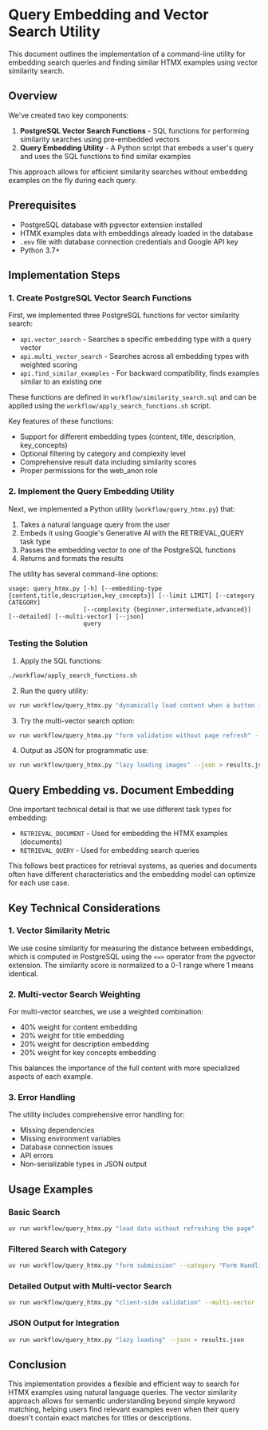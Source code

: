 # Query Embedding and Vector Search Utility

This document outlines the implementation of a command-line utility for embedding search queries and finding similar HTMX examples using vector similarity search.

## Overview

We've created two key components:

1. **PostgreSQL Vector Search Functions** - SQL functions for performing similarity searches using pre-embedded vectors
2. **Query Embedding Utility** - A Python script that embeds a user's query and uses the SQL functions to find similar examples

This approach allows for efficient similarity searches without embedding examples on the fly during each query.

## Prerequisites

- PostgreSQL database with pgvector extension installed
- HTMX examples data with embeddings already loaded in the database
- `.env` file with database connection credentials and Google API key
- Python 3.7+

## Implementation Steps

### 1. Create PostgreSQL Vector Search Functions

First, we implemented three PostgreSQL functions for vector similarity search:

- `api.vector_search` - Searches a specific embedding type with a query vector
- `api.multi_vector_search` - Searches across all embedding types with weighted scoring
- `api.find_similar_examples` - For backward compatibility, finds examples similar to an existing one

These functions are defined in `workflow/similarity_search.sql` and can be applied using the `workflow/apply_search_functions.sh` script.

Key features of these functions:
- Support for different embedding types (content, title, description, key_concepts)
- Optional filtering by category and complexity level
- Comprehensive result data including similarity scores
- Proper permissions for the web_anon role

### 2. Implement the Query Embedding Utility

Next, we implemented a Python utility (`workflow/query_htmx.py`) that:

1. Takes a natural language query from the user
2. Embeds it using Google's Generative AI with the RETRIEVAL_QUERY task type
3. Passes the embedding vector to one of the PostgreSQL functions
4. Returns and formats the results

The utility has several command-line options:
```
usage: query_htmx.py [-h] [--embedding-type {content,title,description,key_concepts}] [--limit LIMIT] [--category CATEGORY]
                     [--complexity {beginner,intermediate,advanced}] [--detailed] [--multi-vector] [--json]
                     query
```

### Testing the Solution

1. Apply the SQL functions:
```bash
./workflow/apply_search_functions.sh
```

2. Run the query utility:
```bash
uv run workflow/query_htmx.py "dynamically load content when a button is clicked" --limit 3
```

3. Try the multi-vector search option:
```bash
uv run workflow/query_htmx.py "form validation without page refresh" --multi-vector --detailed
```

4. Output as JSON for programmatic use:
```bash
uv run workflow/query_htmx.py "lazy loading images" --json > results.json
```

## Query Embedding vs. Document Embedding

One important technical detail is that we use different task types for embedding:

- `RETRIEVAL_DOCUMENT` - Used for embedding the HTMX examples (documents)
- `RETRIEVAL_QUERY` - Used for embedding search queries

This follows best practices for retrieval systems, as queries and documents often have different characteristics and the embedding model can optimize for each use case.

## Key Technical Considerations

### 1. Vector Similarity Metric

We use cosine similarity for measuring the distance between embeddings, which is computed in PostgreSQL using the `<=>` operator from the pgvector extension. The similarity score is normalized to a 0-1 range where 1 means identical.

### 2. Multi-vector Search Weighting

For multi-vector searches, we use a weighted combination:
- 40% weight for content embedding
- 20% weight for title embedding
- 20% weight for description embedding
- 20% weight for key concepts embedding

This balances the importance of the full content with more specialized aspects of each example.

### 3. Error Handling

The utility includes comprehensive error handling for:
- Missing dependencies
- Missing environment variables
- Database connection issues
- API errors
- Non-serializable types in JSON output

## Usage Examples

### Basic Search
```bash
uv run workflow/query_htmx.py "load data without refreshing the page"
```

### Filtered Search with Category
```bash
uv run workflow/query_htmx.py "form submission" --category "Form Handling" --limit 10
```

### Detailed Output with Multi-vector Search
```bash
uv run workflow/query_htmx.py "client-side validation" --multi-vector --detailed
```

### JSON Output for Integration
```bash
uv run workflow/query_htmx.py "lazy loading" --json > results.json
```

## Conclusion

This implementation provides a flexible and efficient way to search for HTMX examples using natural language queries. The vector similarity approach allows for semantic understanding beyond simple keyword matching, helping users find relevant examples even when their query doesn't contain exact matches for titles or descriptions. 